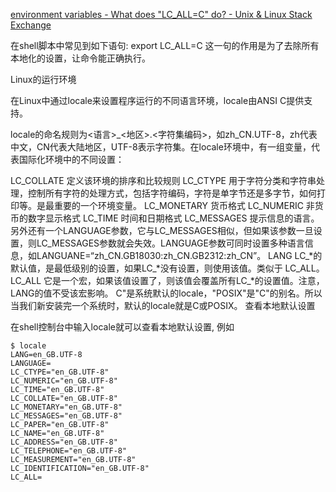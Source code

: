 [environment variables - What does "LC_ALL=C" do? - Unix & Linux Stack Exchange](https://unix.stackexchange.com/questions/87745/what-does-lc-all-c-do)


在shell脚本中常见到如下语句:
export LC_ALL=C
这一句的作用是为了去除所有本地化的设置，让命令能正确执行。

Linux的运行环境

在Linux中通过locale来设置程序运行的不同语言环境，locale由ANSI C提供支持。

locale的命名规则为<语言>_<地区>.<字符集编码>，如zh_CN.UTF-8，zh代表中文，CN代表大陆地区，UTF-8表示字符集。在locale环境中，有一组变量，代表国际化环境中的不同设置：

LC_COLLATE
定义该环境的排序和比较规则
LC_CTYPE
用于字符分类和字符串处理，控制所有字符的处理方式，包括字符编码，字符是单字节还是多字节，如何打印等。是最重要的一个环境变量。
LC_MONETARY
货币格式
LC_NUMERIC
非货币的数字显示格式
LC_TIME
时间和日期格式
LC_MESSAGES
提示信息的语言。另外还有一个LANGUAGE参数，它与LC_MESSAGES相似，但如果该参数一旦设置，则LC_MESSAGES参数就会失效。LANGUAGE参数可同时设置多种语言信息，如LANGUANE=“zh_CN.GB18030:zh_CN.GB2312:zh_CN”。
LANG
LC_*的默认值，是最低级别的设置，如果LC_*没有设置，则使用该值。类似于 LC_ALL。
LC_ALL
它是一个宏，如果该值设置了，则该值会覆盖所有LC_*的设置值。注意，LANG的值不受该宏影响。
C"是系统默认的locale，"POSIX"是"C"的别名。所以当我们新安装完一个系统时，默认的locale就是C或POSIX。
查看本地默认设置

在shell控制台中输入locale就可以查看本地默认设置, 例如

```
$ locale
LANG=en_GB.UTF-8
LANGUAGE=
LC_CTYPE="en_GB.UTF-8"
LC_NUMERIC="en_GB.UTF-8"
LC_TIME="en_GB.UTF-8"
LC_COLLATE="en_GB.UTF-8"
LC_MONETARY="en_GB.UTF-8"
LC_MESSAGES="en_GB.UTF-8"
LC_PAPER="en_GB.UTF-8"
LC_NAME="en_GB.UTF-8"
LC_ADDRESS="en_GB.UTF-8"
LC_TELEPHONE="en_GB.UTF-8"
LC_MEASUREMENT="en_GB.UTF-8"
LC_IDENTIFICATION="en_GB.UTF-8"
LC_ALL=
```

